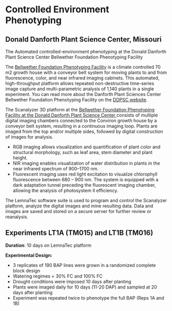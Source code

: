 # Controlled Environment Phenotyping

## Donald Danforth Plant Science Center, Missouri

The Automated controlled-environment phenotyping at the Donald Danforth Plant Science Center Bellwether Foundation Phenotyping Facility

The [Bellwether Foundation Phenotyping Facility](https://www.danforthcenter.org/scientists-research/core-technologies/phenotyping) is a climate controlled 70 m2 growth house with a conveyor belt system for moving plants to and from fluorescence, color, and near infrared imaging cabinets. This automated, high-throughput platform allows repeated non-destructive time-series image capture and multi-parametric analysis of 1,140 plants in a single experiment. You can read more about the Danforth Plant Sciences Center Bellwether Foundation Phenotyping Facility on the [DDPSC website](https://www.danforthcenter.org/scientists-research/core-technologies/phenotyping).

The Scanalyzer 3D platform at the [Bellwether Foundation Phenotyping Facility at the Donald Danforth Plant Science Center ](https://www.danforthcenter.org/scientists-research/core-technologies/phenotyping)consists of multiple digital imaging chambers connected to the Conviron growth house by a conveyor belt system, resulting in a continuous imaging loop. Plants are imaged from the top and/or multiple sides, followed by digital construction of images for analysis.

* RGB imaging allows visualization and quantification of plant color and structural morphology, such as leaf area, stem diameter and plant height.
* NIR imaging enables visualization of water distribution in plants in the near infrared spectrum of 900–1700 nm.
* Fluorescent imaging uses red light excitation to visualize chlorophyll fluorescence between 680 – 900 nm. The system is equipped with a dark adaptation tunnel preceding the fluorescent imaging chamber, allowing the analysis of photosystem II efficiency.

The LemnaTec software suite is used to program and control the Scanalyzer platform, analyze the digital images and mine resulting data. Data and images are saved and stored on a secure server for further review or reanalysis.



## Experiments LT1A \(TM015\) and LT1B \(TM016\)

**Duration**: 10 days on LemnaTec platform

**Experimental Design:**

* 3 replicates of 190 BAP lines were grown in a randomized complete block design
* Watering regimes = 30% FC and 100% FC 
* Drought conditions were imposed 10 days after planting
* Plants were imaged daily for 10 days \(11-20 DAP\) and sampled at 20 days after planting
* Experiment was repeated twice to phenotype the full BAP \(Reps 1A and 1B\)

